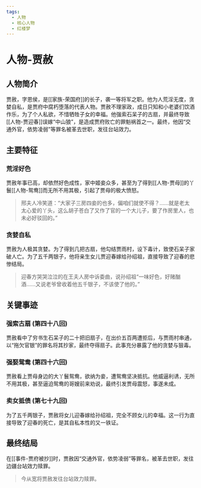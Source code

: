 ```yaml
---
tags:
  - 人物
  - 核心人物
  - 红楼梦
---
```


# 人物-贾赦

## 人物简介

贾赦，字恩侯，是[[家族-荣国府]]的长子，袭一等将军之职。他为人荒淫无度，贪婪自私，是贾府中腐朽堕落的代表人物。贾赦不理家政，成日只知和小老婆们饮酒作乐，为了个人私欲，不惜牺牲子女的幸福。他强索石呆子的古扇，并最终导致[[人物-贾迎春]]误嫁“中山狼”，是造成贾府败亡的罪魁祸首之一。最终，他因“交通外官，依势凌弱”等罪名被革去世职，发往台站效力。

## 主要特征

### 荒淫好色
贾赦年事已高，却依然好色成性，家中姬妾众多，甚至为了得到[[人物-贾母]]的丫鬟[[人物-鸳鸯]]而无所不用其极，引起了贾母的极大愤怒。
> 邢夫人冷笑道：“大家子三房四妾的也多，偏咱们就使不得？……就是老太太心爱的丫头，这么胡子苍白了又作了官的一个大儿子，要了作房里人，也未必好驳回的。”

### 贪婪自私
贾赦为人极其贪婪。为了得到几把古扇，他勾结贾雨村，设下毒计，致使石呆子家破人亡。为了五千两银子，他将亲生女儿贾迎春嫁给孙绍祖，直接导致了迎春的悲惨结局。
> 迎春方哭哭泣泣的在王夫人房中诉委曲，说孙绍祖“一味好色，好赌酗酒……又说老爷曾收着他五千银子，不该使了他的。”

## 关键事迹

### 强索古扇 (第四十八回)
贾赦看中了穷书生石呆子的二十把旧扇子，在出价五百两遭拒后，与贾雨村串通，以“拖欠官银”的罪名将其抄家，最终夺得扇子。此事充分暴露了他的贪婪与狠毒。

### 强娶鸳鸯 (第四十六回)
贾赦看上贾母身边的大丫鬟鸳鸯，欲纳为妾，遭鸳鸯坚决抵抗。他威逼利诱，无所不用其极，甚至逼迫鸳鸯的哥嫂前来劝说，最终引发贾母震怒，事遂未成。

### 卖女抵债 (第七十九回)
为了五千两银子，贾赦将女儿迎春嫁给孙绍祖，完全不顾女儿的幸福。这一行为直接导致了迎春的死亡，是其自私本性的又一铁证。

## 最终结局

在[[事件-贾府被抄]]时，贾赦因“交通外官，依势凌弱”等罪名，被革去世职，发往边疆台站效力赎罪。
> 今从宽将贾赦发往台站效力赎罪。
